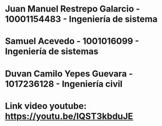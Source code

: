 # Juan Manuel Restrepo Galarcio - 10001154483 - Ingeniería de sistema
# Samuel Acevedo - 1001016099 - Ingeniería de sistemas
# Duvan Camilo Yepes Guevara - 1017236128 - Ingeniería civil
# Link video youtube: https://youtu.be/IQST3kbduJE
